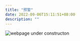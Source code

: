 ```yaml
---
title: "预警"
date: 2022-09-06T15:11:51+08:00
description: ""
---
```


 ![webpage under constructon](/images/Webpage-under-construction.jpeg)